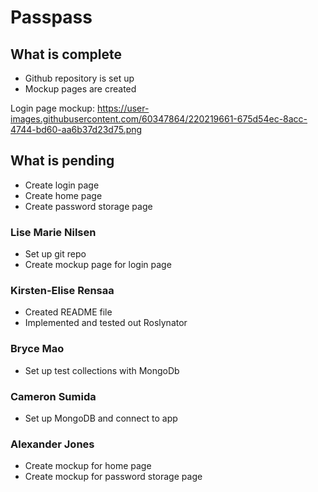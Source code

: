 # Passpass 

## What is complete

* Github repository is set up
* Mockup pages are created

Login page mockup:
https://user-images.githubusercontent.com/60347864/220219661-675d54ec-8acc-4744-bd60-aa6b37d23d75.png


## What is pending
* Create login page
* Create home page
* Create password storage page

### Lise Marie Nilsen
* Set up git repo
* Create mockup page for login page

### Kirsten-Elise Rensaa
* Created README file
* Implemented and tested out Roslynator

### Bryce Mao
* Set up test collections with MongoDb 

### Cameron Sumida
* Set up MongoDB and connect to app

### Alexander Jones
* Create mockup for home page
* Create mockup for password storage page
